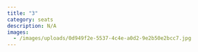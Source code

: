 ```yaml
---
title: "3"
category: seats
description: N/A
images:
  - /images/uploads/0d949f2e-5537-4c4e-a0d2-9e2b50e2bcc7.jpg
---
```

